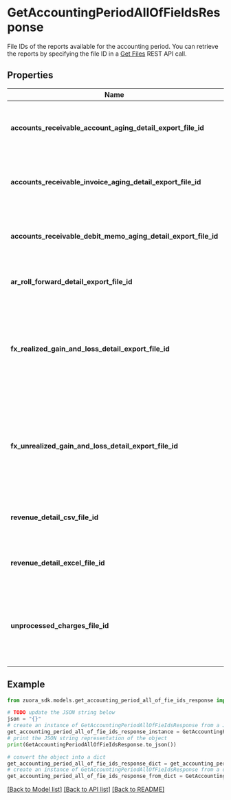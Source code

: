 # GetAccountingPeriodAllOfFieIdsResponse

File IDs of the reports available for the accounting period. You can retrieve the reports by specifying the file ID in a [Get Files](https://www.zuora.com/developer/api-references/api/operation/Get_Files) REST API call.

## Properties

Name | Type | Description | Notes
------------ | ------------- | ------------- | -------------
**accounts_receivable_account_aging_detail_export_file_id** | **str** | File ID of the Accounts Receivable Aging Account Detail report.  | [optional] 
**accounts_receivable_invoice_aging_detail_export_file_id** | **str** | File ID of the Accounts Receivable Aging Invoice Detail report.  | [optional] 
**accounts_receivable_debit_memo_aging_detail_export_file_id** | **str** | File ID of the Accounts Receivable Aging Debit Memo Detail report.  | [optional] 
**ar_roll_forward_detail_export_file_id** | **str** | File ID of the Accounts Receivable Detail report.  | [optional] 
**fx_realized_gain_and_loss_detail_export_file_id** | **str** | File ID of the Realized Gain and Loss Detail report.  Returned only if you have Foreign Currency Conversion enabled.  | [optional] 
**fx_unrealized_gain_and_loss_detail_export_file_id** | **str** | File ID of the Unrealized Gain and Loss Detail report.  Returned only if you have Foreign Currency Conversion enabled  | [optional] 
**revenue_detail_csv_file_id** | **str** | File ID of the Revenue Detail report in CSV format.  | [optional] 
**revenue_detail_excel_file_id** | **str** | File ID of the Revenue Detail report in XLSX format.  | [optional] 
**unprocessed_charges_file_id** | **str** | File ID of a report containing all unprocessed charges for the accounting period. | [optional] 

## Example

```python
from zuora_sdk.models.get_accounting_period_all_of_fie_ids_response import GetAccountingPeriodAllOfFieIdsResponse

# TODO update the JSON string below
json = "{}"
# create an instance of GetAccountingPeriodAllOfFieIdsResponse from a JSON string
get_accounting_period_all_of_fie_ids_response_instance = GetAccountingPeriodAllOfFieIdsResponse.from_json(json)
# print the JSON string representation of the object
print(GetAccountingPeriodAllOfFieIdsResponse.to_json())

# convert the object into a dict
get_accounting_period_all_of_fie_ids_response_dict = get_accounting_period_all_of_fie_ids_response_instance.to_dict()
# create an instance of GetAccountingPeriodAllOfFieIdsResponse from a dict
get_accounting_period_all_of_fie_ids_response_from_dict = GetAccountingPeriodAllOfFieIdsResponse.from_dict(get_accounting_period_all_of_fie_ids_response_dict)
```
[[Back to Model list]](../README.md#documentation-for-models) [[Back to API list]](../README.md#documentation-for-api-endpoints) [[Back to README]](../README.md)



